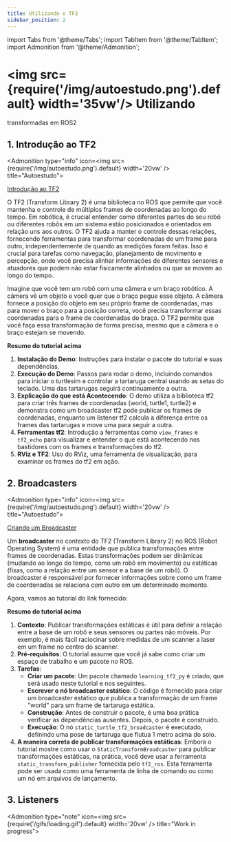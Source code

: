 ```yaml
---
title: Utilizando o TF2
sidebar_position: 2
---
```

import Tabs from '@theme/Tabs';
import TabItem from '@theme/TabItem';
import Admonition from '@theme/Admonition';

# <img src={require('/img/autoestudo.png').default} width='35vw'/> Utilizando
transformadas em
ROS2

## 1. Introdução ao TF2 

<Admonition 
    type="info" 
    icon=<img src={require('/img/autoestudo.png').default} width='20vw' />
    title="Autoestudo">

[Introdução ao
TF2](https://docs.ros.org/en/humble/Tutorials/Intermediate/Tf2/Introduction-To-Tf2.html)

</Admonition>

O TF2 (Transform Library 2) é uma biblioteca no ROS que permite que você
mantenha o controle de múltiplos frames de coordenadas ao longo do tempo. Em
robótica, é crucial entender como diferentes partes do seu robô ou diferentes
robôs em um sistema estão posicionados e orientados em relação uns aos outros. O
TF2 ajuda a manter o controle dessas relações, fornecendo ferramentas para
transformar coordenadas de um frame para outro, independentemente de quando as
medições foram feitas. Isso é crucial para tarefas como navegação, planejamento
de movimento e percepção, onde você precisa alinhar informações de diferentes
sensores e atuadores que podem não estar fisicamente alinhados ou que se movem
ao longo do
tempo.

Imagine que você tem um robô com uma câmera e um braço robótico. A câmera vê um
objeto e você quer que o braço pegue esse objeto. A câmera fornece a posição do
objeto em seu próprio frame de coordenadas, mas para mover o braço para a
posição correta, você precisa transformar essas coordenadas para o frame de
coordenadas do braço. O TF2 permite que você faça essa transformação de forma
precisa, mesmo que a câmera e o braço estejam se
movendo.

**Resumo do tutorial acima**
1. **Instalação do Demo**: Instruções para instalar o pacote do tutorial e suas
dependências.
2. **Execução do Demo**: Passos para rodar o demo, incluindo comandos para
iniciar o turtlesim e controlar a tartaruga central usando as setas do teclado.
Uma das tartarugas seguirá continuamente a
outra.
3. **Explicação do que está Acontecendo**: O demo utiliza a biblioteca tf2 para
criar três frames de coordenadas (world, turtle1, turtle2) e demonstra como um
broadcaster tf2 pode publicar os frames de coordenadas, enquanto um listener tf2
calcula a diferença entre os frames das tartarugas e move uma para seguir a
outra.
4. **Ferramentas tf2**: Introdução a ferramentas como `view_frames` e `tf2_echo`
para visualizar e entender o que está acontecendo nos bastidores com os frames e
transformações do
tf2.
5. **RViz e TF2**: Uso do RViz, uma ferramenta de visualização, para examinar os
frames do tf2 em
ação.

## 2. Broadcasters

<Admonition 
    type="info" 
    icon=<img src={require('/img/autoestudo.png').default} width='20vw' />
    title="Autoestudo">

[Criando um Broadcaster
](https://docs.ros.org/en/humble/Tutorials/Intermediate/Tf2/Writing-A-Tf2-Static-Broadcaster-Py.html)

</Admonition>

Um **broadcaster** no contexto do TF2 (Transform Library 2) no ROS (Robot
Operating System) é uma entidade que publica transformações entre frames de
coordenadas. Estas transformações podem ser dinâmicas (mudando ao longo do
tempo, como um robô em movimento) ou estáticas (fixas, como a relação entre um
sensor e a base de um robô). O broadcaster é responsável por fornecer
informações sobre como um frame de coordenadas se relaciona com outro em um
determinado momento.

Agora, vamos ao tutorial do link fornecido:

**Resumo do tutorial acima**
1. **Contexto**: Publicar transformações estáticas é útil para definir a relação
entre a base de um robô e seus sensores ou partes não móveis. Por exemplo, é
mais fácil raciocinar sobre medidas de um scanner a laser em um frame no centro
do
scanner.
2. **Pré-requisitos**: O tutorial assume que você já sabe como criar um espaço
de trabalho e um pacote no
ROS.
3. **Tarefas**:
   - **Criar um pacote**: Um pacote chamado `learning_tf2_py` é criado, que
     será usado neste tutorial e nos seguintes.
   - **Escrever o nó broadcaster estático**: O código é fornecido para criar um
broadcaster estático que publica a transformação de um frame "world" para um
frame de tartaruga estática.
   - **Construção**: Antes de construir o pacote, é uma boa prática verificar as
dependências ausentes. Depois, o pacote é construído.
   - **Execução**: O nó `static_turtle_tf2_broadcaster` é executado, definindo
uma pose de tartaruga que flutua 1 metro acima do solo.
4. **A maneira correta de publicar transformações estáticas**: Embora o tutorial
mostre como usar o `StaticTransformBroadcaster` para publicar transformações
estáticas, na prática, você deve usar a ferramenta `static_transform_publisher`
fornecida pelo `tf2_ros`. Esta ferramenta pode ser usada como uma ferramenta de
linha de comando ou como um nó em arquivos de
lançamento.

## 3. Listeners 

<Admonition 
    type="note" 
    icon=<img src={require('/gifs/loading.gif').default} width='20vw' />
    title="Work in progress">
</Admonition>
